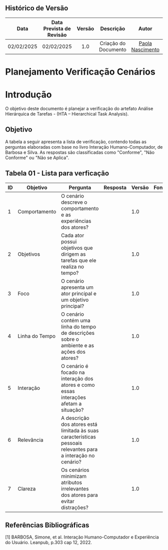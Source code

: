 ## Histórico de Versão
|    Data    | Data Prevista de Revisão | Versão |      Descrição       |                    Autor                    |                     Revisor                      |
| :--------: | :----------------------: | :----: | :------------------: | :-----------------------------------------: | :----------------------------------------------: |
| 02/02/2025 |        02/02/2025        |  1.0   | Criação do Documento | [Paola Nascimento](https://github.com/paolaalim) | [Karolina Vieira](https://github.com/Karolina91) |


# **Planejamento Verificação Cenários**

# Introdução

O objetivo deste documento é planejar a verificação do artefato Análise Hierárquica de Tarefas - (HTA – Hierarchical Task Analysis).

## Objetivo

A tabela a seguir apresenta a lista de verificação, contendo todas as perguntas elaboradas com base no livro Interação Humano-Computador, de Barbosa e Silva. As respostas são classificadas como "Conforme", "Não Conforme" ou "Não se Aplica".

## Tabela 01 - Lista para verficação 

| ID  | Objetivo | Pergunta | Resposta | Versão | Fonte | Autor |
|-----|----------|----------|----------|--------|-------|-------|
| 1   | Comportamento | O cenário descreve o comportamento e as experiências dos atores? |  | 1.0 |      |      |
| 2   | Objetivos | Cada ator possui objetivos que dirigem as tarefas que ele realiza no tempo? |  | 1.0 |      |      |
| 3   | Foco | O cenário apresenta um ator principal e um objetivo principal? |  |  1.0 |      |      |
| 4   | Linha do Tempo | O cenário contém uma linha do tempo de descrições sobre o ambiente e as ações dos atores? |  |  1.0 |      |      |
| 5   | Interação | O cenário é focado na interação dos atores e como essas interações afetam a situação? |  |  1.0 |      |      |
| 6   | Relevância | A descrição dos atores está limitada às suas características pessoais relevantes para a interação no cenário? |  |  1.0 |      |      |
| 7   | Clareza | Os cenários minimizam atributos irrelevantes dos atores para evitar distrações? |  |   1.0 |      |      |



## Referências Bibliográficas

[1] BARBOSA, Simone, et al. Interação Humano-Computador e Experiência do Usuário. Leanpub, p.303  cap 12, 2022.